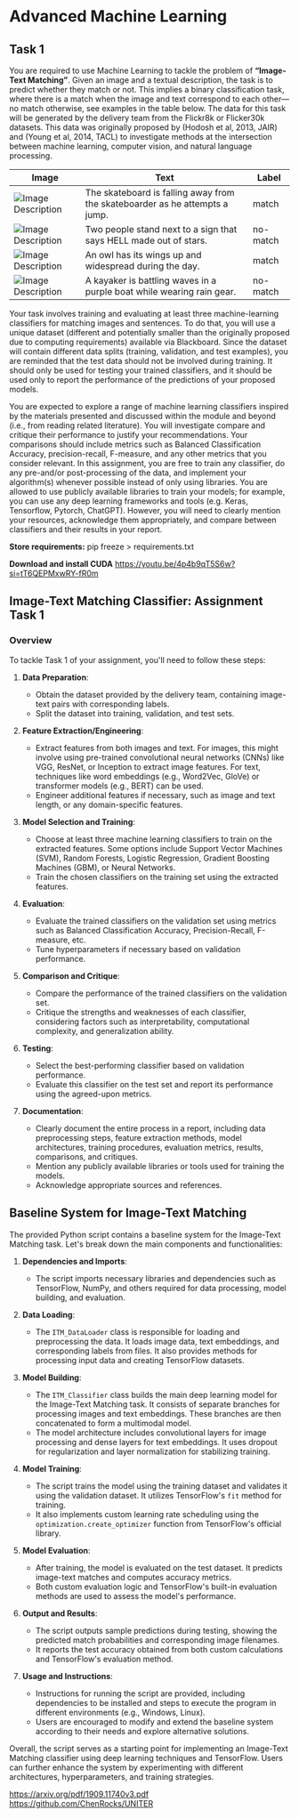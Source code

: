 # Advanced Machine Learning
## Task 1
You are required to use Machine Learning to tackle the problem of **“Image-Text Matching”**. Given an image and a textual description, the task is to predict whether they match or not. This implies a binary classification task, where there is a match when the image and text correspond to each other—no match otherwise, see examples in the table below. The data for this task will be generated by the delivery team from the Flickr8k or Flicker30k datasets. This data was originally proposed by (Hodosh et al, 2013, JAIR) and (Young et al, 2014, TACL) to investigate methods at the intersection between machine learning, computer vision, and natural language processing.

| Image | Text | Label |
| ----- | ---- | ----- |
| ![Image Description](https://github.com/RlNZLER/AML_Task1/blob/main/data/images/3523972229_d44e9ff6d7.jpg?raw=true) | The skateboard is falling away from the skateboarder as he attempts a jump. | match |
| ![Image Description](https://github.com/RlNZLER/AML_Task1/blob/main/data/images/3524436870_7670df68e8.jpg?raw=true) | Two people stand next to a sign that says  HELL  made out of stars. | no-match |
| ![Image Description](https://github.com/RlNZLER/AML_Task1/blob/main/data/images/3525453732_f74a38f111.jpg?raw=true) | An owl has its wings up and widespread during the day. | match |
| ![Image Description](https://github.com/RlNZLER/AML_Task1/blob/main/data/images/3526897578_3cf77da99b.jpg?raw=true) | A kayaker is battling waves in a purple boat while wearing rain gear. | no-match |

Your task involves training and evaluating at least three machine-learning classifiers for matching images and sentences. To do that, you will use a unique dataset (different and potentially smaller than the originally proposed due to computing requirements) available via Blackboard. Since the dataset will contain different data splits (training, validation, and test examples), you are reminded that the test data should not be involved during training. It should only be used for testing your trained classifiers, and it should be used only to report the performance of the predictions of your proposed models.

You are expected to explore a range of machine learning classifiers inspired by the materials presented and discussed within the module and beyond (i.e., from reading related literature). You will investigate compare and critique their performance to justify your recommendations. Your comparisons should include metrics such as Balanced Classification Accuracy, precision-recall, F-measure, and any other metrics that you consider relevant. In this assignment, you are free to train any classifier, do any pre-and/or post-processing of the data, and implement your algorithm(s) whenever possible instead of only using libraries. You are allowed to use publicly available libraries to train your models; for example, you can use any deep learning frameworks and tools (e.g. Keras, Tensorflow, Pytorch, ChatGPT). However, you will need to clearly mention your resources, acknowledge them appropriately, and compare between classifiers and their results in your report.

**Store requirements:**
pip freeze > requirements.txt

**Download and install CUDA**
https://youtu.be/4p4b9qT5S6w?si=tT6QEPMxwRY-fR0m


## Image-Text Matching Classifier: Assignment Task 1

### Overview

To tackle Task 1 of your assignment, you'll need to follow these steps:

1. **Data Preparation**:
   - Obtain the dataset provided by the delivery team, containing image-text pairs with corresponding labels.
   - Split the dataset into training, validation, and test sets.

2. **Feature Extraction/Engineering**:
   - Extract features from both images and text. For images, this might involve using pre-trained convolutional neural networks (CNNs) like VGG, ResNet, or Inception to extract image features. For text, techniques like word embeddings (e.g., Word2Vec, GloVe) or transformer models (e.g., BERT) can be used.
   - Engineer additional features if necessary, such as image and text length, or any domain-specific features.

3. **Model Selection and Training**:
   - Choose at least three machine learning classifiers to train on the extracted features. Some options include Support Vector Machines (SVM), Random Forests, Logistic Regression, Gradient Boosting Machines (GBM), or Neural Networks.
   - Train the chosen classifiers on the training set using the extracted features.

4. **Evaluation**:
   - Evaluate the trained classifiers on the validation set using metrics such as Balanced Classification Accuracy, Precision-Recall, F-measure, etc.
   - Tune hyperparameters if necessary based on validation performance.

5. **Comparison and Critique**:
   - Compare the performance of the trained classifiers on the validation set.
   - Critique the strengths and weaknesses of each classifier, considering factors such as interpretability, computational complexity, and generalization ability.

6. **Testing**:
   - Select the best-performing classifier based on validation performance.
   - Evaluate this classifier on the test set and report its performance using the agreed-upon metrics.

7. **Documentation**:
   - Clearly document the entire process in a report, including data preprocessing steps, feature extraction methods, model architectures, training procedures, evaluation metrics, results, comparisons, and critiques.
   - Mention any publicly available libraries or tools used for training the models.
   - Acknowledge appropriate sources and references.
  
## Baseline System for Image-Text Matching

The provided Python script contains a baseline system for the Image-Text Matching task. Let's break down the main components and functionalities:

1. **Dependencies and Imports**:
   - The script imports necessary libraries and dependencies such as TensorFlow, NumPy, and others required for data processing, model building, and evaluation.

2. **Data Loading**:
   - The `ITM_DataLoader` class is responsible for loading and preprocessing the data. It loads image data, text embeddings, and corresponding labels from files. It also provides methods for processing input data and creating TensorFlow datasets.

3. **Model Building**:
   - The `ITM_Classifier` class builds the main deep learning model for the Image-Text Matching task. It consists of separate branches for processing images and text embeddings. These branches are then concatenated to form a multimodal model.
   - The model architecture includes convolutional layers for image processing and dense layers for text embeddings. It uses dropout for regularization and layer normalization for stabilizing training.

4. **Model Training**:
   - The script trains the model using the training dataset and validates it using the validation dataset. It utilizes TensorFlow's `fit` method for training.
   - It also implements custom learning rate scheduling using the `optimization.create_optimizer` function from TensorFlow's official library.

5. **Model Evaluation**:
   - After training, the model is evaluated on the test dataset. It predicts image-text matches and computes accuracy metrics.
   - Both custom evaluation logic and TensorFlow's built-in evaluation methods are used to assess the model's performance.

6. **Output and Results**:
   - The script outputs sample predictions during testing, showing the predicted match probabilities and corresponding image filenames.
   - It reports the test accuracy obtained from both custom calculations and TensorFlow's evaluation method.

7. **Usage and Instructions**:
   - Instructions for running the script are provided, including dependencies to be installed and steps to execute the program in different environments (e.g., Windows, Linux).
   - Users are encouraged to modify and extend the baseline system according to their needs and explore alternative solutions.

Overall, the script serves as a starting point for implementing an Image-Text Matching classifier using deep learning techniques and TensorFlow. Users can further enhance the system by experimenting with different architectures, hyperparameters, and training strategies.

https://arxiv.org/pdf/1909.11740v3.pdf
https://github.com/ChenRocks/UNITER